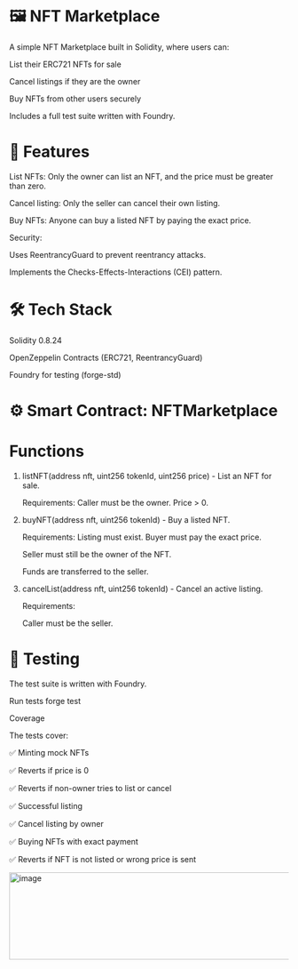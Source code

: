 # 🖼️ NFT Marketplace

A simple NFT Marketplace built in Solidity, where users can:

List their ERC721 NFTs for sale

Cancel listings if they are the owner

Buy NFTs from other users securely

Includes a full test suite written with Foundry.

# 📌 Features

List NFTs: Only the owner can list an NFT, and the price must be greater than zero.

Cancel listing: Only the seller can cancel their own listing.

Buy NFTs: Anyone can buy a listed NFT by paying the exact price.

Security:

Uses ReentrancyGuard to prevent reentrancy attacks.

Implements the Checks-Effects-Interactions (CEI) pattern.

# 🛠️ Tech Stack

Solidity 0.8.24

OpenZeppelin Contracts (ERC721, ReentrancyGuard)

Foundry for testing (forge-std)

# ⚙️ Smart Contract: NFTMarketplace

# Functions

1. listNFT(address nft, uint256 tokenId, uint256 price) - List an NFT for sale.
   
   Requirements: Caller must be the owner. Price > 0.

2. buyNFT(address nft, uint256 tokenId) - Buy a listed NFT.
   
   Requirements: Listing must exist. Buyer must pay the exact price.

    Seller must still be the owner of the NFT.

    Funds are transferred to the seller.

3. cancelList(address nft, uint256 tokenId) - Cancel an active listing.

   Requirements:

    Caller must be the seller.

# 🧪 Testing

The test suite is written with Foundry.

Run tests
forge test

Coverage

The tests cover:

✅ Minting mock NFTs

✅ Reverts if price is 0

✅ Reverts if non-owner tries to list or cancel

✅ Successful listing

✅ Cancel listing by owner

✅ Buying NFTs with exact payment

✅ Reverts if NFT is not listed or wrong price is sent

<img width="698" height="157" alt="image" src="https://github.com/user-attachments/assets/236c4e9c-b69d-4173-93b7-50d08517a5de" />

